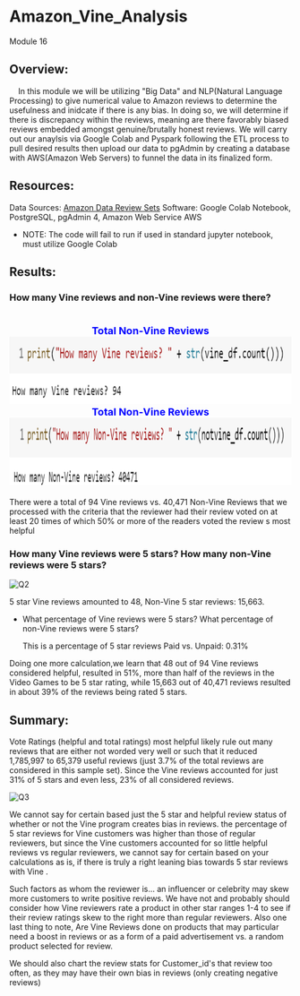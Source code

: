# Amazon_Vine_Analysis
Module 16

## Overview:
&nbsp;&nbsp;&nbsp;&nbsp;In this module we will be utilizing "Big Data" and NLP(Natural Language Processing) to give numerical value to Amazon reviews to determine the usefulness and inidcate if there is any bias. In doing so, we will determine if there is discrepancy within the reviews, meaning are there favorably biased reviews embedded amongst genuine/brutally honest reviews. We will carry out our anaylsis via Google Colab and Pyspark following the ETL process to pull desired results then upload our data to pgAdmin by creating a database with AWS(Amazon Web Servers) to funnel the data in its finalized form. 
## Resources:
Data Sources: [Amazon Data Review Sets](https://s3.amazonaws.com/amazon-reviews-pds/tsv/index.txt)
Software: Google Colab Notebook, PostgreSQL, pgAdmin 4, Amazon Web Service AWS
- NOTE: The code will fail to run if used in standard jupyter notebook, must utilize Google Colab

## Results:

### How many Vine reviews and non-Vine reviews were there?
<p align="center" style="color:blue;font-size:18px;">
    <br>  <b> Total Non-Vine Reviews</b>  </br>
<img src="https://github.com/KdotGhai/Amazon_Vine_Analysis/blob/2b112cc99b451f8fd57b790a085778fbcccc1f5d/Images/Colab_Notebook_images/total_Vine_reviews.png" width="600" height="120"/>
  <br>  <b> Total Non-Vine Reviews</b>  </br>
<img src="https://github.com/KdotGhai/Amazon_Vine_Analysis/blob/2b112cc99b451f8fd57b790a085778fbcccc1f5d/Images/Colab_Notebook_images/total_nonVine_reviews.png" width="600" height="120"/>
</p>
  There were a total of 94 Vine reviews vs. 40,471 Non-Vine Reviews that we processed with the criteria that the reviewer had their review voted on at least 20 times of which 50% or more of the readers voted the review s most helpful

### How many Vine reviews were 5 stars? How many non-Vine reviews were 5 stars?

![Q2](Resources/Q2.PNG)

  5 star Vine reviews amounted to 48,  Non-Vine 5 star reviews: 15,663.

- What percentage of Vine reviews were 5 stars? What percentage of non-Vine reviews were 5 stars?

  This is a percentage of 5 star reviews Paid vs. Unpaid: 0.31%

Doing one more calculation,we learn that 48 out of 94 Vine reviews considered helpful, resulted in 51%, more than half of the reviews in the Video Games to be 5 star rating, while 15,663 out of 40,471 reviews resulted in about 39% of the reviews being rated 5 stars.

## Summary: 

Vote Ratings (helpful and total ratings) most helpful likely rule out many reviews that are either not worded very well or such that it reduced 1,785,997 to 65,379 useful reviews (just 3.7% of the total reviews are considered in this sample set). Since the Vine reviews accounted for just 31% of 5 stars and even less, 23% of all considered reviews. 

![Q3](Resources/Q3.PNG)

We cannot say for certain based just the 5 star and helpful review status of whether or not the Vine program creates bias in reviews. the percentage of 5 star reviews for Vine customers was higher than those of regular reviewers, but since the Vine customers accounted for so little helpful reviews vs regular reviewers, we cannot say for certain based on your calculations as is, if there is truly a right leaning bias towards 5 star reviews with Vine .

Such factors as whom the reviewer is... an influencer or celebrity may skew more customers to write positive reviews. We have not and probably should consider how Vine reviewers rate a product in other star ranges 1-4 to see if their review ratings skew to the right more than regular reviewers. Also one last thing to note, Are Vine Reviews done on products that may particular need a boost in reviews or as a form of a paid advertisement vs. a random product selected for review.

We should also chart the review stats for Customer_id's that review too often, as they may have their own bias in reviews (only creating negative reviews)

